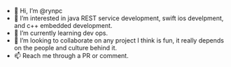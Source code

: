 - 👋 Hi, I’m @rynpc
- 👀 I’m interested in java REST service development, swift ios develpment, and c++ embedded development.
- 🌱 I’m currently learning dev ops.
- 💞️ I’m looking to collaborate on any project I think is fun, it really depends on the people and culture behind it.
- 📫 Reach me through a PR or comment.

<!---
My ✨ personal ✨ repository!
--->
